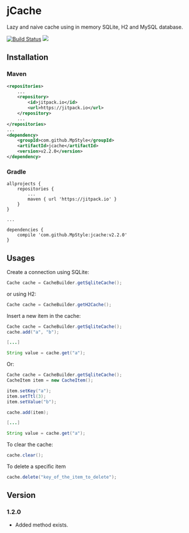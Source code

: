 # jCache

Lazy and naive cache using in memory SQLite, H2 and MySQL database.

[![Build Status](https://travis-ci.org/MpStyle/jcache.svg?branch=master)](https://travis-ci.org/MpStyle/jcache) [![](https://jitpack.io/v/MpStyle/jcache.svg)](https://jitpack.io/#MpStyle/jcache)

## Installation

### Maven
```xml
<repositories>
    ...
    <repository>
        <id>jitpack.io</id>
        <url>https://jitpack.io</url>
    </repository>
    ...
</repositories>
...
<dependency>
    <groupId>com.github.MpStyle</groupId>
    <artifactId>jcache</artifactId>
    <version>v2.2.0</version>
</dependency>
```

### Gradle
```
allprojects {
    repositories {
        ...
        maven { url 'https://jitpack.io' }
    }
}

...

dependencies {
    compile 'com.github.MpStyle:jcache:v2.2.0'
}

```

## Usages

Create a connection using SQLite:
```java
Cache cache = CacheBuilder.getSqliteCache();
```

or using H2:
```java
Cache cache = CacheBuilder.getH2Cache();
```

Insert a new item in the cache:
```java
Cache cache = CacheBuilder.getSqliteCache();
cache.add("a", "b");

[...]

String value = cache.get("a");
```

Or:

```java
Cache cache = CacheBuilder.getSqliteCache();
CacheItem item = new CacheItem();

item.setKey("a");
item.setTtl(3);
item.setValue("b");

cache.add(item);

[...]

String value = cache.get("a");
```

To clear the cache:

```java
cache.clear();
```

To delete a specific item
```java
cache.delete("key_of_the_item_to_delete");
```

## Version

### 1.2.0
- Added method exists.
